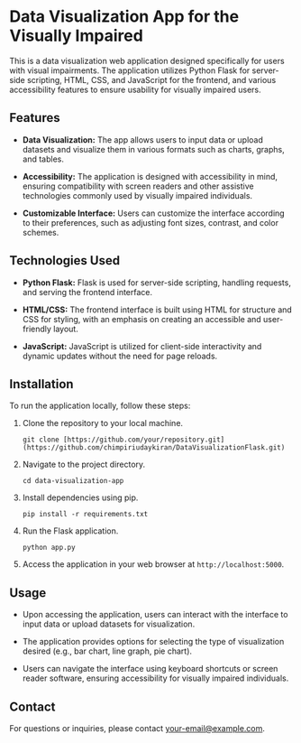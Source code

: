 # Data Visualization App for the Visually Impaired

This is a data visualization web application designed specifically for users with visual impairments. The application utilizes Python Flask for server-side scripting, HTML, CSS, and JavaScript for the frontend, and various accessibility features to ensure usability for visually impaired users.

## Features

- **Data Visualization:** The app allows users to input data or upload datasets and visualize them in various formats such as charts, graphs, and tables.
  
- **Accessibility:** The application is designed with accessibility in mind, ensuring compatibility with screen readers and other assistive technologies commonly used by visually impaired individuals.

- **Customizable Interface:** Users can customize the interface according to their preferences, such as adjusting font sizes, contrast, and color schemes.

## Technologies Used

- **Python Flask:** Flask is used for server-side scripting, handling requests, and serving the frontend interface.

- **HTML/CSS:** The frontend interface is built using HTML for structure and CSS for styling, with an emphasis on creating an accessible and user-friendly layout.

- **JavaScript:** JavaScript is utilized for client-side interactivity and dynamic updates without the need for page reloads.

## Installation

To run the application locally, follow these steps:

1. Clone the repository to your local machine.
   ```
   git clone [https://github.com/your/repository.git](https://github.com/chimpiriudaykiran/DataVisualizationFlask.git)
   ```
2. Navigate to the project directory.
   ```
   cd data-visualization-app
   ```
3. Install dependencies using pip.
   ```
   pip install -r requirements.txt
   ```
4. Run the Flask application.
   ```
   python app.py
   ```
5. Access the application in your web browser at `http://localhost:5000`.

## Usage

- Upon accessing the application, users can interact with the interface to input data or upload datasets for visualization.

- The application provides options for selecting the type of visualization desired (e.g., bar chart, line graph, pie chart).

- Users can navigate the interface using keyboard shortcuts or screen reader software, ensuring accessibility for visually impaired individuals.

## Contact

For questions or inquiries, please contact [your-email@example.com](mailto:udaykiranchimpiri@gmail.com).
